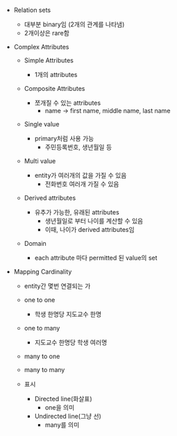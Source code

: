 - Relation sets
	- 대부분 binary임 (2개의 관계를 나타냄)
	- 2개이상은 rare함
- Complex Attributes
	- Simple Attributes
		- 1개의 attributes
	- Composite Attributes
		- 쪼개질 수 있는 attributes
			- name -> first name, middle name, last name
	
	- Single value
		- primary처럼 사용 가능
			- 주민등록번호, 생년월일 등
	- Multi value
		- entity가 여러개의 값을 가질 수 있음
			- 전화번호 여러개 가질 수 있음
	
	- Derived attributes
		- 유추가 가능한, 유래된 attributes
			- 생년월일로 부터 나이를 계산할 수 있음
			- 이때, 나이가 derived attributes임
	
	- Domain
		- each attribute 마다 permitted 된 value의 set

- Mapping Cardinality
	- entity간 몇번 연결되는 가
	
	- one to one
		- 학생 한명당 지도교수 한명
	- one to many
		- 지도교수 한명당 학생 여러명
	- many to one
	- many to many

	- 표시
		- Directed line(화살표)
			- one을 의미
		- Undirected line(그냥 선)
			- many를 의미